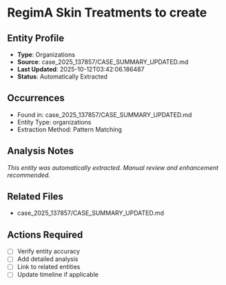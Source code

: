 # RegimA Skin Treatments to create

## Entity Profile
- **Type**: Organizations
- **Source**: case_2025_137857/CASE_SUMMARY_UPDATED.md
- **Last Updated**: 2025-10-12T03:42:06.186487
- **Status**: Automatically Extracted

## Occurrences
- Found in: case_2025_137857/CASE_SUMMARY_UPDATED.md
- Entity Type: organizations
- Extraction Method: Pattern Matching

## Analysis Notes
*This entity was automatically extracted. Manual review and enhancement recommended.*

## Related Files
- case_2025_137857/CASE_SUMMARY_UPDATED.md

## Actions Required
- [ ] Verify entity accuracy
- [ ] Add detailed analysis
- [ ] Link to related entities
- [ ] Update timeline if applicable
